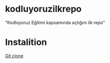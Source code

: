 # kodluyoruzilkrepo
"Kodluyoruz Eğitimi kapsamında açtığım ilk repo" 

# Instalition 
[Git clone](https://github.com/nilaybezirci/kodluyoruzilkrepo)
